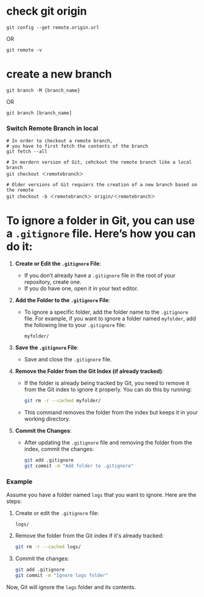 # check git origin

```
git config --get remote.origin.url
```

OR

```
git remote -v
```

# create a new branch

```
git branch -M {branch_name}
```

OR

```
git branch [branch_name]
```

### Switch Remote Branch in local

```
# In order to checkout a remote branch,
# you have to first fetch the contents of the branch
git fetch --all

# In mordern version of Git, cehckout the remote branch like a local branch
git checkout ＜remotebranch＞

# Older versions of Git requiers the creation of a new branch based on the remote
git checkout -b ＜remotebranch＞ origin/＜remotebranch＞
```


# To ignore a folder in Git, you can use a `.gitignore` file. Here’s how you can do it:

1. **Create or Edit the `.gitignore` File**:
   - If you don’t already have a `.gitignore` file in the root of your repository, create one.
   - If you do have one, open it in your text editor.

2. **Add the Folder to the `.gitignore` File**:
   - To ignore a specific folder, add the folder name to the `.gitignore` file. For example, if you want to ignore a folder named `myfolder`, add the following line to your `.gitignore` file:
     ```
     myfolder/
     ```

3. **Save the `.gitignore` File**:
   - Save and close the `.gitignore` file.

4. **Remove the Folder from the Git Index (if already tracked)**:
   - If the folder is already being tracked by Git, you need to remove it from the Git index to ignore it properly. You can do this by running:
     ```bash
     git rm -r --cached myfolder/
     ```
   - This command removes the folder from the index but keeps it in your working directory.

5. **Commit the Changes**:
   - After updating the `.gitignore` file and removing the folder from the index, commit the changes:
     ```bash
     git add .gitignore
     git commit -m "Add folder to .gitignore"
     ```

### Example

Assume you have a folder named `logs` that you want to ignore. Here are the steps:

1. Create or edit the `.gitignore` file:
   ```plaintext
   logs/
   ```

2. Remove the folder from the Git index if it's already tracked:
   ```bash
   git rm -r --cached logs/
   ```

3. Commit the changes:
   ```bash
   git add .gitignore
   git commit -m "Ignore logs folder"
   ```

Now, Git will ignore the `logs` folder and its contents.
